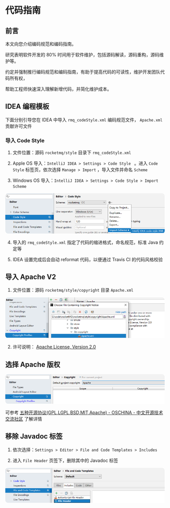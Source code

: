# 代码指南

## 前言

本文向您介绍编码规范和编码指南。

研究表明软件开发的 80% 时间用于软件维护，包括源码解读，源码重构，源码维护等。

约定并强制推行编码规范和编码指南，有助于提高代码的可读性，维护开发团队代码所有权，

帮助工程师快速深入理解新增代码，并简化维护成本。

## IDEA 编程模板

下面分别引导您在 IDEA 中导入 ```rmq_codeStyle.xml``` 编码规范文件， ```Apache.xml``` 贡献许可文件

### 导入 Code Style

1.  文件位置：源码 ```rocketmq/style``` 目录下 ```rmq_codeStyle.xml```

2.  Apple OS 导入：```IntelliJ IDEA > Settings > Code Style ``` 。进入 ```Code Style``` 标签页，依次选择 ```Manage > Import``` ，导入文件并命名 ```Scheme```

3. Windows OS 导入：```IntelliJ IDEA > Settings > Code Style > Import Scheme```

![1656682140788](../picture/30code-guidelines/1_codestyle.png)

4. 导入的 ```rmq_codeStyle.xml``` 指定了代码的缩进格式，命名规范，标准 Java 约定等

5. IDEA 设置完成后会自动 reformat 代码，以便通过 Travis CI 的代码风格校验

## 导入 Apache V2

1. 文件位置：源码 ```rocketmq/style/copyright``` 目录 ```Apache.xml```

![1656683960857](../picture/30code-guidelines/2_ApacheV2.png)

2. 许可说明： [Apache License, Version 2.0](https://www.apache.org/licenses/LICENSE-2.0) 

## 选择 Apache 版权

![1656684219109](../picture/30code-guidelines/3_ApacheCopyRight.png)

可参考  [五种开源协议(GPL,LGPL,BSD,MIT,Apache) - OSCHINA - 中文开源技术交流社区](https://www.oschina.net/question/54100_9455) 了解详情

## 移除 Javadoc 标签

1. 依次选择：```Settings > Editor > File and Code Templates > Includes```

2. 进入 ```File Header``` 页签下，删除其中的 Javadoc 标签

![1656684039505](../picture/30code-guidelines/4_FileHeader.png)

